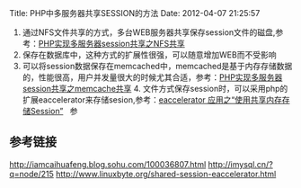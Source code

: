 Title: PHP中多服务器共享SESSION的方法
Date: 2012-04-07 21:25:57


1. 通过NFS文件共享的方式，多台WEB服务器共享保存session文件的磁盘,参考：[PHP实现多服务器session共享之NFS共享](http://imysql.cn/?q=node/202) 
2. 保存在数据库中，这种方式的扩展性很强，可以随意增加WEB而不受影响 
3. 可以将session数据保存在memcached中，memcached是基于内存存储数据的，性能很高，用户并发量很大的时候尤其合适，参考：[PHP实现多服务器session共享之memcache共享](http://imysql.cn/?q=node/215) 4. 文件方式保存session时，可以采用php的扩展eaccelerator来存储sesion,参考：[eaccelerator 应用之“使用共享内存存储Session”](http://www.linuxbyte.org/shared-session-eaccelerator.html)   参

## 参考链接
<http://iamcaihuafeng.blog.sohu.com/100036807.html> <http://imysql.cn/?q=node/215> <http://www.linuxbyte.org/shared-session-eaccelerator.html>
